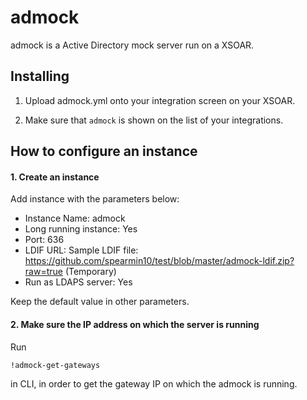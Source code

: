 admock
===========
admock is a Active Directory mock server run on a XSOAR.

Installing
----------

1. Upload admock.yml onto your integration screen on your XSOAR.

2. Make sure that `admock` is shown on the list of your integrations.


How to configure an instance
----------

#### 1. Create an instance
Add instance with the parameters below:
  - Instance Name: admock
  - Long running instance: Yes
  - Port: 636
  - LDIF URL: <An URL your LDIF file located at>
              Sample LDIF file: https://github.com/spearmin10/test/blob/master/admock-ldif.zip?raw=true (Temporary)
  - Run as LDAPS server: Yes

Keep the default value in other parameters.


#### 2. Make sure the IP address on which the server is running
Run
```bash
!admock-get-gateways
```
in CLI, in order to get the gateway IP on which the admock is running.
